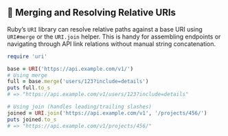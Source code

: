 ## 🔀 Merging and Resolving Relative URIs

Ruby’s `URI` library can resolve relative paths against a base URI using `URI#merge` or the `URI.join` helper. This is handy for assembling endpoints or navigating through API link relations without manual string concatenation.

```ruby
require 'uri'

base = URI('https://api.example.com/v1/')
# Using merge
full = base.merge('users/123?include=details')
puts full.to_s
# => "https://api.example.com/v1/users/123?include=details"

# Using join (handles leading/trailing slashes)
joined = URI.join('https://api.example.com/v1', '/projects/456/')
puts joined.to_s
# => "https://api.example.com/v1/projects/456/"
```